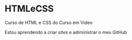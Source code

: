 # HTMLeCSS
 Curso de HTML e CSS do Curso em Video

Estou aprendendo a criar sites e adiministrar o meu GitHub